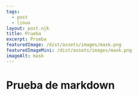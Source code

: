 ```yaml
---
tags:
  - post
  - linux
layout: post.njk
title: Prueba
excerpt: Prueba
featuredImage: /dist/assets/images/mask.png
featuredImageMini: /dist/assets/images/mask.png
imageAlt: mask
---
```

# Prueba de markdown